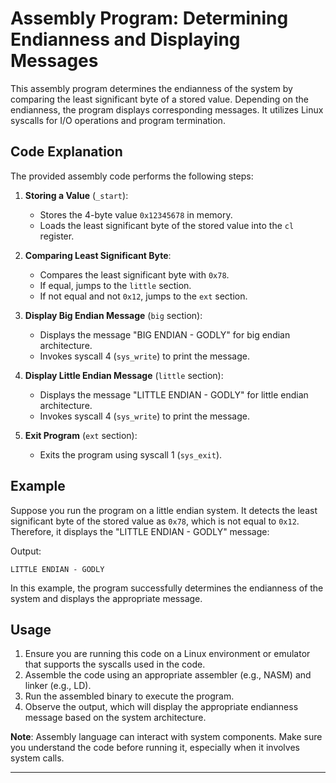 # Assembly Program: Determining Endianness and Displaying Messages

This assembly program determines the endianness of the system by comparing the least significant byte of a stored value. Depending on the endianness, the program displays corresponding messages. It utilizes Linux syscalls for I/O operations and program termination.

## Code Explanation

The provided assembly code performs the following steps:

1. **Storing a Value** (`_start`):
   - Stores the 4-byte value `0x12345678` in memory.
   - Loads the least significant byte of the stored value into the `cl` register.

2. **Comparing Least Significant Byte**:
   - Compares the least significant byte with `0x78`.
   - If equal, jumps to the `little` section.
   - If not equal and not `0x12`, jumps to the `ext` section.

3. **Display Big Endian Message** (`big` section):
   - Displays the message "BIG ENDIAN - GODLY" for big endian architecture.
   - Invokes syscall 4 (`sys_write`) to print the message.

4. **Display Little Endian Message** (`little` section):
   - Displays the message "LITTLE ENDIAN - GODLY" for little endian architecture.
   - Invokes syscall 4 (`sys_write`) to print the message.

5. **Exit Program** (`ext` section):
   - Exits the program using syscall 1 (`sys_exit`).

## Example

Suppose you run the program on a little endian system. It detects the least significant byte of the stored value as `0x78`, which is not equal to `0x12`. Therefore, it displays the "LITTLE ENDIAN - GODLY" message:

Output:
```
LITTLE ENDIAN - GODLY
```

In this example, the program successfully determines the endianness of the system and displays the appropriate message.

## Usage

1. Ensure you are running this code on a Linux environment or emulator that supports the syscalls used in the code.
2. Assemble the code using an appropriate assembler (e.g., NASM) and linker (e.g., LD).
3. Run the assembled binary to execute the program.
4. Observe the output, which will display the appropriate endianness message based on the system architecture.

**Note**: Assembly language can interact with system components. Make sure you understand the code before running it, especially when it involves system calls.

---